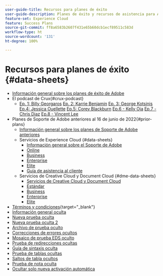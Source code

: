 ```yaml
---
user-guide-title: Recursos para planes de éxito
user-guide-description: Planes de éxito y recursos de asistencia para Adobe Experience Cloud y Adobe Experience Platform.
feature-set: Experience Cloud
feature: Success Plans
source-git-commit: ff8a6583b2607f431e65b60dcb1ecf89511c583d
workflow-type: ht
source-wordcount: '131'
ht-degree: 100%

---
```



# Recursos para planes de éxito {#data-sheets}

+ [Información general sobre los planes de éxito de Adobe](overview.md)
+ El podcast de Crux{#crux-podcast}
   + [Ep. 1: Billy Georgaros](episode1.md)
     [Ep. 2: Karrie Benjamin](episode2.md)
     [Ep. 3: George Kotsinis](episode3.md)
     [Ep.4: Jessica Ouellette](episode4.md)
     [Ep.5: Corey Blackburn](episode5.md)
     [Ep.6 - Kelly Oja](episode6.md)
     [Ep.7 - Chris Diaz](episode7.md)
     [Ep.8 - Vincent Lee](episode8.md)
+ Planes de Soporte de Adobe anteriores al 16 de junio de 2022{#prior-plans}
   + [Información general sobre los planes de Soporte de Adobe anteriores](overview-prior-plans.md)
   + Servicios de Experience Cloud {#data-sheets}
      + [Información general sobre el Soporte de Adobe](dx-overview.md)
      + [Online](online.md)
      + [Business](business.md)
      + [Enterprise](enterprise.md)
      + [Elite](elite.md)
      + [Guía de asistencia al cliente](support-guide.md)
   + Servicios de Creative Cloud y Document Cloud {#dme-data-sheets}
      + [ Servicios de Creative Cloud y Document Cloud](dme-overview.md)
      + [Estándar](dme-standard.md)
      + [Business](dme-business.md)
      + [Enterprise](dme-enterprise.md)
      + [Elite](dme-elite.md)
+ [Términos y condiciones](https://helpx.adobe.com/es/support/programs/support-policies-terms-conditions.html){target="_blank"}
+ [Información general oculta](hidden-overview.md)
+ [Nueva prueba oculta](hidden-new-test.md)
+ [Nueva prueba oculta 2](hidden-new-test-2.md)
+ [Archivo de prueba oculto](hidden-test.md)
+ [Correcciones de errores ocultos](hidden/bug-fixes.md)
+ [Mosaico de prueba EDS oculto](hidden/test-page.md)
+ [Prueba de redirecciones ocultas](hidden/test-redirection.md)
+ [Guía de sintaxis oculta](hidden/syntax-style-guide.md)
+ [Prueba de tablas ocultas](hidden/tables.md)
+ [Saltos de tabla ocultos](hidden/table-breaks.md)
+ [Prueba de nota oculta](hidden/note-test.md)
+ [Ocultar solo nueva activación automática](hidden/autoactivate.md)

<!--
+ [Hidden table breaks](hidden/table-breaks.md)


Articles must be added to this TOC file in order to render.

Use this list format to specify links to articles and section headings that expand and collapse in the left rail of the user guide.

An article link CANNOT be used as a section heading.
-->
